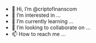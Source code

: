 - 👋 Hi, I’m @criptofinanscom
- 👀 I’m interested in ...
- 🌱 I’m currently learning ...
- 💞️ I’m looking to collaborate on ...
- 📫 How to reach me ...

<!---
criptofinanscom/criptofinanscom is a ✨ special ✨ repository because its `README.md` (this file) appears on your GitHub profile.
You can click the Preview link to take a look at your changes.
--->
